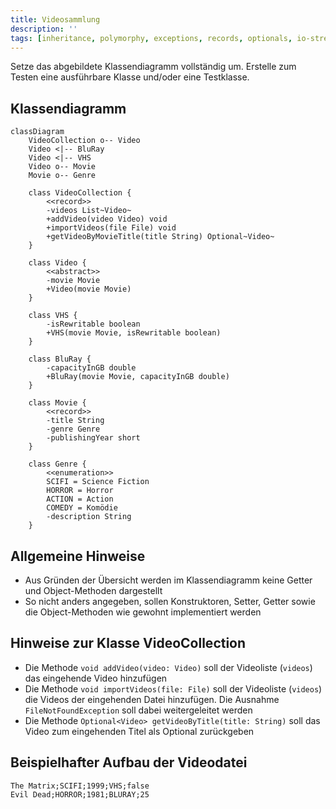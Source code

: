 ```yaml
---
title: Videosammlung
description: ''
tags: [inheritance, polymorphy, exceptions, records, optionals, io-streams]
---
```


Setze das abgebildete Klassendiagramm vollständig um. Erstelle zum Testen eine ausführbare Klasse und/oder eine Testklasse.

## Klassendiagramm

```mermaid
classDiagram
    VideoCollection o-- Video
    Video <|-- BluRay
    Video <|-- VHS
    Video o-- Movie
    Movie o-- Genre

    class VideoCollection {
        <<record>>
        -videos List~Video~
        +addVideo(video Video) void
        +importVideos(file File) void
        +getVideoByMovieTitle(title String) Optional~Video~
    }

    class Video {
        <<abstract>>
        -movie Movie
        +Video(movie Movie)
    }

    class VHS {
        -isRewritable boolean
        +VHS(movie Movie, isRewritable boolean)
    }

    class BluRay {
        -capacityInGB double
        +BluRay(movie Movie, capacityInGB double)
    }

    class Movie {
        <<record>>
        -title String
        -genre Genre
        -publishingYear short
    }

    class Genre {
        <<enumeration>>
        SCIFI = Science Fiction
        HORROR = Horror
        ACTION = Action
        COMEDY = Komödie
        -description String
    }
```

## Allgemeine Hinweise

- Aus Gründen der Übersicht werden im Klassendiagramm keine Getter und Object-Methoden dargestellt
- So nicht anders angegeben, sollen Konstruktoren, Setter, Getter sowie die Object-Methoden wie gewohnt implementiert werden

## Hinweise zur Klasse VideoCollection

- Die Methode `void addVideo(video: Video)` soll der Videoliste (`videos`) das eingehende Video hinzufügen
- Die Methode `void importVideos(file: File)` soll der Videoliste (`videos`) die Videos der eingehenden Datei hinzufügen. Die Ausnahme `FileNotFoundException` soll dabei weitergeleitet werden
- Die Methode `Optional<Video> getVideoByTitle(title: String)` soll das Video zum eingehenden Titel als Optional zurückgeben

## Beispielhafter Aufbau der Videodatei

```
The Matrix;SCIFI;1999;VHS;false
Evil Dead;HORROR;1981;BLURAY;25
```
